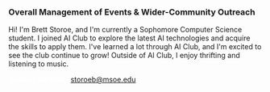 ### Overall Management of Events & Wider-Community Outreach

Hi! I'm Brett Storoe, and I'm currently a Sophomore Computer Science student. I joined AI Club to explore the latest AI technologies and acquire the skills to apply them. I've learned a lot through AI Club, and I'm excited to see the club continue to grow! Outside of AI Club, I enjoy thrifting and listening to music.

<a style = 'font-weight: bold; color: white;'>Contact Me Here:</a> <a style = 'color: blue eyes;'>storoeb@msoe.edu</a>